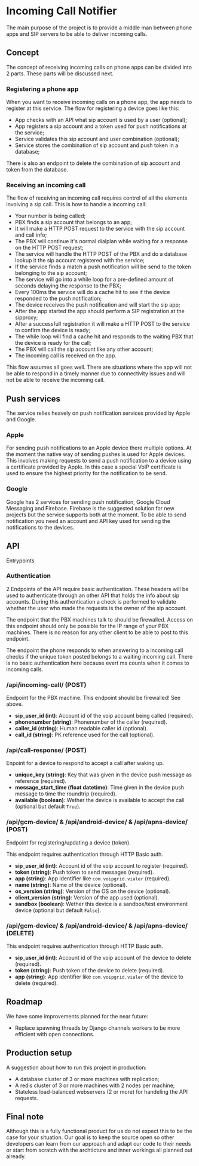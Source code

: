 # Incoming Call Notifier
The main purpose of the project is to provide a middle man between phone apps
and SIP servers to be able to deliver incoming calls.

## Concept
The concept of receiving incoming calls on phone apps can be divided into 2 parts.
These parts will be discussed next.

### Registering a phone app
When you want to receive incoming calls on a phone app, the app needs to
register at this service. The flow for registering a device goes like this:

 * App checks with an API what sip account is used by a user (optional);
 * App registers a sip account and a token used for push notifications at the service;
 * Service validates this sip account and user combination (optional);
 * Service stores the combination of sip account and push token in a database;

There is also an endpoint to delete the combination of sip account and token
from the database.

### Receiving an incoming call
The flow of receiving an incoming call requires control of all the elements
involving a sip call. This is how to handle a incoming call:

 * Your number is being called;
 * PBX finds a sip account that belongs to an app;
 * It will make a HTTP POST request to the service with the sip account and call info;
 * The PBX will continue it's normal dialplan while waiting for a response on the HTTP POST request;
 * The service will handle the HTTP POST of the PBX and do a database lookup it the sip account registered with the service;
 * If the service finds a match a push notification will be send to the token belonging to the sip account;
 * The service will go into a while loop for a pre-defined amount of seconds delaying the response to the PBX;
 * Every 100ms the service will do a cache hit to see if the device responded to the push notification;
 * The device receives the push notification and will start the sip app;
 * After the app started the app should perform a SIP registration at the sipproxy;
 * After a successfull registration it will make a HTTP POST to the service to confirm the device is ready;
 * The while loop will find a cache hit and responds to the waiting PBX that the device is ready for the call;
 * The PBX will call the sip account like any other account;
 * The incoming call is received on the app.

This flow assumes all goes well. There are situations where the app will not be able to respond in a timely manner
due to connectivity issues and will not be able to receive the incoming call.

## Push services
The service relies heavely on push notification services provided by Apple and Google.

### Apple
For sending push notifications to an Apple device there multiple options. At
the moment the native way of sending pushes is used for Apple devices. This
involves making requests to send a push notification to a device using a
certificate provided by Apple. In this case a special VoIP certificate is
used to ensure the highest priority for the notification to be send.

### Google
Google has 2 services for sending push notification, Google Cloud Messaging and Firebase.
Firebase is the suggested solution for new projects but the service supports both at the moment.
To be able to send notification you need an account and API key used for sending the notifications
to the devices.

## API
Entrypoints

### Authentication
2 Endpoints of the API require basic authentication. These headers will
be used to authenticate through an other API that holds the info about
sip accounts. During this authentication a check is performed to validate
whether the user who made the requests is the owner of the sip account.

The endpoint that the PBX machines talk to should be firewalled. Access on
this endpoint should only be possible for the IP range of your PBX machines.
There is no reason for any other client to be able to post to this endpoint.

The endpoint the phone responds to when answering to a incoming call checks if
the unique token posted belongs to a waiting incoming call. There is no basic
authentication here because evert ms counts when it comes to incoming calls.

### /api/incoming-call/ (POST)
Endpoint for the PBX machine. This endpoint should be firewalled! See above.

 * **sip_user_id (int)**: Account id of the voip account being called (required).
 * **phonenumber (string)**: Phonenumber of the caller (required).
 * **caller_id (string)**: Human readable caller id (optional).
 * **call_id (string)**: PK reference used for the call (optional).

### /api/call-response/ (POST)
Enpoint for a device to respond to accept a call after waking up.

 * **unique_key (string)**: Key that was given in the device push message as reference (required).
 * **message_start_time (float datetime)**: Time given in the device push message to time the roundtrip (required).
 * **available (boolean)**: Wether the device is available to accept the call (optional but default `True`).

### /api/gcm-device/ & /api/android-device/ & /api/apns-device/ (POST)
Endpoint for registering/updating a device (token).

This endpoint requires authentication through HTTP Basic auth.

 * **sip_user_id (int)**: Account id of the voip account to register (required).
 * **token (string)**: Push token to send messages (required).
 * **app (string)**: App identifier like `com.voipgrid.vialer` (required).
 * **name (string)**: Name of the device (optional).
 * **os_version (string)**: Version of the OS on the device (optional).
 * **client_version (string)**: Version of the app used (optional).
 * **sandbox (boolean)**: Wether this device is a sandbox/test environment device (optional but default `False`).

### /api/gcm-device/ & /api/android-device/ & /api/apns-device/ (DELETE)

This endpoint requires authentication through HTTP Basic auth.

 * **sip_user_id (int)**: Account id of the voip account of the device to delete (required).
 * **token (string)**: Push token of the device to delete (required).
 * **app (string)**: App identifier like `com.voipgrid.vialer` of the device to delete (required).

## Roadmap
We have some improvements planned for the near future:

 * Replace spawning threads by Django channels workers to be more efficient with open connections.

## Production setup
A suggestion about how to run this project in production:

 * A database cluster of 3 or more machines with replication;
 * A redis cluster of 3 or more machines with 2 nodes per machine;
 * Stateless load-balanced webservers (2 or more) for handeling the API requests.

## Final note
Although this is a fully functional product for us do not expect this to be
the case for your situation. Our goal is to keep the source open so other
developers can learn from our approach and adapt our code to their needs or start
from scratch with the archticture and inner workings all planned out already.
